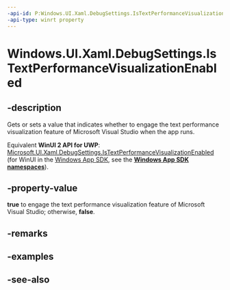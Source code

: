 ```yaml
---
-api-id: P:Windows.UI.Xaml.DebugSettings.IsTextPerformanceVisualizationEnabled
-api-type: winrt property
---
```


<!-- Property syntax
public bool IsTextPerformanceVisualizationEnabled { get;  set; }
-->

# Windows.UI.Xaml.DebugSettings.IsTextPerformanceVisualizationEnabled

## -description
Gets or sets a value that indicates whether to engage the text performance visualization feature of Microsoft Visual Studio when the app runs.

Equivalent **WinUI 2 API for UWP**: [Microsoft.UI.Xaml.DebugSettings.IsTextPerformanceVisualizationEnabled](/windows/winui/api/microsoft.ui.xaml.debugsettings.istextperformancevisualizationenabled) (for WinUI in the [Windows App SDK](/windows/apps/windows-app-sdk/), see the **[Windows App SDK namespaces](/windows/windows-app-sdk/api/winrt/)**).

## -property-value
**true** to engage the text performance visualization feature of Microsoft Visual Studio; otherwise, **false**.

## -remarks

## -examples

## -see-also
